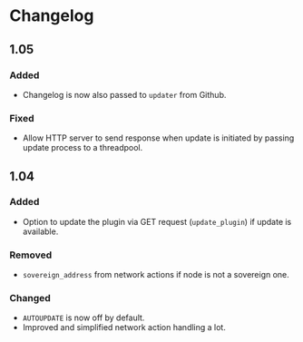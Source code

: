 # Changelog

## 1.05

### Added
- Changelog is now also passed to `updater` from Github.

### Fixed
- Allow HTTP server to send response when update is initiated by passing update process to a threadpool.

## 1.04

### Added
- Option to update the plugin via GET request (`update_plugin`) if update is available.

### Removed
- `sovereign_address` from network actions if node is not a sovereign one.

### Changed
- `AUTOUPDATE` is now off by default.
- Improved and simplified network action handling a lot.
